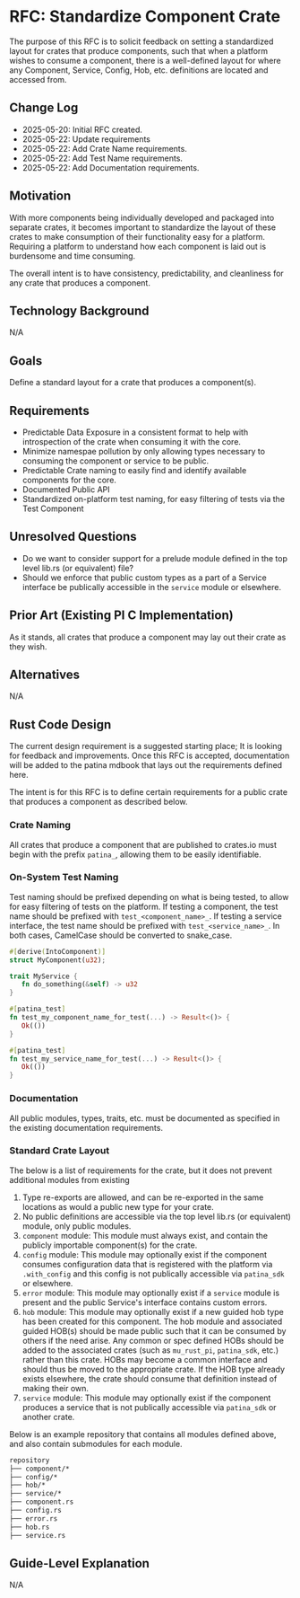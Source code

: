 # RFC: Standardize Component Crate

The purpose of this RFC is to solicit feedback on setting a standardized layout for crates that produce components,
such that when a platform wishes to consume a component, there is a well-defined layout for where any Component,
Service, Config, Hob, etc. definitions are located and accessed from.

## Change Log

- 2025-05-20: Initial RFC created.
- 2025-05-22: Update requirements
- 2025-05-22: Add Crate Name requirements.
- 2025-05-22: Add Test Name requirements.
- 2025-05-22: Add Documentation requirements.

## Motivation

With more components being individually developed and packaged into separate crates, it becomes important to
standardize the layout of these crates to make consumption of their functionality easy for a platform. Requiring a
platform to understand how each component is laid out is burdensome and time consuming.

The overall intent is to have consistency, predictability, and cleanliness for any crate that produces a component.

## Technology Background

N/A

## Goals

Define a standard layout for a crate that produces a component(s).

## Requirements

- Predictable Data Exposure in a consistent format to help with introspection of the crate when consuming it with the
  core.
- Minimize namespae pollution by only allowing types necessary to consuming the component or service to be public.
- Predictable Crate naming to easily find and identify available components for the core.
- Documented Public API
- Standardized on-platform test naming, for easy filtering of tests via the Test Component

## Unresolved Questions

- Do we want to consider support for a prelude module defined in the top level lib.rs (or equivalent) file?
- Should we enforce that public custom types as a part of a Service interface be publically accessible in the `service`
  module or elsewhere.

## Prior Art (Existing PI C Implementation)

As it stands, all crates that produce a component may lay out their crate as they wish.

## Alternatives

N/A

## Rust Code Design

The current design requirement is a suggested starting place; It is looking for feedback and improvements. Once this
RFC is accepted, documentation will be added to the patina mdbook that lays out the requirements defined here.

The intent is for this RFC is to define certain requirements for a public crate that produces a component as described
below.

### Crate Naming

All crates that produce a component that are published to crates.io must begin with the prefix `patina_`, allowing them
to be easily identifiable.

### On-System Test Naming

Test naming should be prefixed depending on what is being tested, to allow for easy filtering of tests on the platform.
If testing a component, the test name should be prefixed with `test_<component_name>_`. If testing a service interface, the
test name should be prefixed with `test_<service_name>_`. In both cases, CamelCase should be converted to snake_case.

```rust
#[derive(IntoComponent)]
struct MyComponent(u32);

trait MyService {
   fn do_something(&self) -> u32
}

#[patina_test]
fn test_my_component_name_for_test(...) -> Result<()> {
   Ok(())
}

#[patina_test]
fn test_my_service_name_for_test(...) -> Result<()> {
   Ok(())
}
```

### Documentation

All public modules, types, traits, etc. must be documented as specified in the existing documentation requirements.

### Standard Crate Layout

The below is a list of requirements for the crate, but it does not prevent additional modules from existing

1. Type re-exports are allowed, and can be re-exported in the same locations as would a public new type for your crate.
2. No public definitions are accessible via the top level lib.rs (or equivalent) module, only public modules.
3. `component` module: This module must always exist, and contain the publicly importable component(s) for the crate.
4. `config` module: This module may optionally exist if the component consumes configuration data that is registered
   with the platform via `.with_config` and this config is not publically accessible via `patina_sdk` or elsewhere.
5. `error` module: This module may optionally exist if a `service` module is present and the public Service's interface
   contains custom errors.
6. `hob` module: This module may optionally exist if a new guided hob type has been created for this component. The
   hob module and associated guided HOB(s) should be made public such that it can be consumed by others if the need
   arise. Any common or spec defined HOBs should be added to the associated crates (such as `mu_rust_pi`, `patina_sdk`,
   etc.) rather than this crate. HOBs may become a common interface and should thus be moved to the appropriate crate.
   If the HOB type already exists elsewhere, the crate should consume that definition instead of making their own.
7. `service` module: This module may optionally exist if the component produces a service that is not publically
   accessible via `patina_sdk` or another crate.

Below is an example repository that contains all modules defined above, and also contain submodules for each module.

``` cmd
repository
├── component/*
├── config/*
├── hob/*
├── service/*
├── component.rs
├── config.rs
├── error.rs
├── hob.rs
├── service.rs
```

## Guide-Level Explanation

N/A
